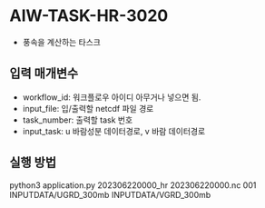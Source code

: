 # AIW-TASK-HR-3020
- 풍속을 계산하는 타스크
## 입력 매개변수
- workflow_id: 워크플로우 아이디 아무거나 넣으면 됨.
- input_file: 입/출력할 netcdf 파일 경로
- task_number: 출력할 task 번호
- input_task: u 바람성분 데이터경로, v 바람 데이터경로

## 실행 방법
python3 application.py 202306220000_hr 202306220000.nc 001 INPUTDATA/UGRD_300mb INPUTDATA/VGRD_300mb